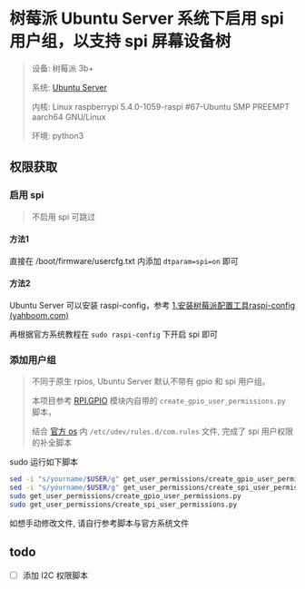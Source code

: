 # 树莓派 Ubuntu Server 系统下启用 spi 用户组，以支持 spi 屏幕设备树

> 设备: 树莓派 3b+
>
> 系统: [Ubuntu Server](https://ubuntu.com/download/raspberry-pi)
>
> 内核: Linux raspberrypi 5.4.0-1059-raspi #67-Ubuntu SMP PREEMPT aarch64 GNU/Linux
>
> 环境: python3
>

## 权限获取

### 启用 spi

> 不启用 spi 可跳过

#### 方法1

直接在 /boot/firmware/usercfg.txt 内添加 `dtparam=spi=on` 即可

#### 方法2

Ubuntu Server 可以安装 raspi-config，参考 [1.安装树莓派配置工具raspi-config (yahboom.com)](https://www.yahboom.com/build.html?id=4532&cid=443)

再根据官方系统教程在 `sudo raspi-config` 下开启 spi 即可

### 添加用户组

> 不同于原生 rpios, Ubuntu Server 默认不带有 gpio 和 spi 用户组。
>
> 本项目参考 [RPI.GPIO](https://sourceforge.net/projects/raspberry-gpio-python/files/) 模块内自带的 `create_gpio_user_permissions.py` 脚本，
>
> 结合 [官方 os](https://www.raspberrypi.com/software/) 内 `/etc/udev/rules.d/com.rules` 文件, 完成了 spi 用户权限的补全脚本

sudo 运行如下脚本
```bash
sed -i "s/yourname/$USER/g" get_user_permissions/create_gpio_user_permissions.py
sed -i "s/yourname/$USER/g" get_user_permissions/create_spi_user_permissions.py
sudo get_user_permissions/create_gpio_user_permissions.py
sudo get_user_permissions/create_spi_user_permissions.py
```

如想手动修改文件, 请自行参考脚本与官方系统文件

## todo

- [ ] 添加 I2C 权限脚本
